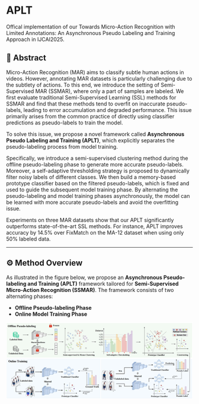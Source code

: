 # APLT
Offical implementation of our Towards Micro-Action Recognition with Limited Annotations: An Asynchronous Pseudo Labeling and Training Approach in IJCAI2025.
## 📖 Abstract

Micro-Action Recognition (MAR) aims to classify subtle human actions in videos. However, annotating MAR datasets is particularly challenging due to the subtlety of actions. To this end, we introduce the setting of Semi-Supervised MAR (SSMAR), where only a part of samples are labeled. We first evaluate traditional Semi-Supervised Learning (SSL) methods for SSMAR and find that these methods tend to overfit on inaccurate pseudo-labels, leading to error accumulation and degraded performance. This issue primarily arises from the common practice of directly using classifier predictions as pseudo-labels to train the model.

To solve this issue, we propose a novel framework called **Asynchronous Pseudo Labeling and Training (APLT)**, which explicitly separates the pseudo-labeling process from model training.

Specifically, we introduce a semi-supervised clustering method during the offline pseudo-labeling phase to generate more accurate pseudo-labels. Moreover, a self-adaptive thresholding strategy is proposed to dynamically filter noisy labels of different classes. We then build a memory-based prototype classifier based on the filtered pseudo-labels, which is fixed and used to guide the subsequent model training phase. By alternating the pseudo-labeling and model training phases asynchronously, the model can be learned with more accurate pseudo-labels and avoid the overfitting issue.

Experiments on three MAR datasets show that our APLT significantly outperforms state-of-the-art SSL methods. For instance, APLT improves accuracy by 14.5% over FixMatch on the MA-12 dataset when using only 50% labeled data.

---

## ⚙️ Method Overview

As illustrated in the figure below, we propose an **Asynchronous Pseudo-labeling and Training (APLT)** framework tailored for **Semi-Supervised Micro-Action Recognition (SSMAR)**. The framework consists of two alternating phases:

- **Offline Pseudo-labeling Phase**
- **Online Model Training Phase**


![Framework](APLT.png)
